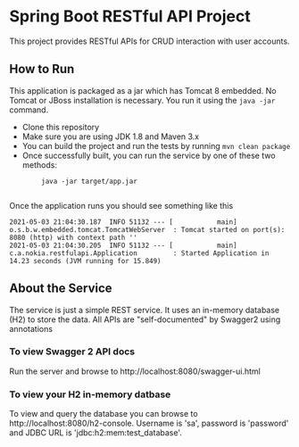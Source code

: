 # Spring Boot RESTful API Project

This project provides RESTful APIs for CRUD interaction with user accounts.

## How to Run 

This application is packaged as a jar which has Tomcat 8 embedded. No Tomcat or JBoss installation is necessary. You run it using the ```java -jar``` command.

* Clone this repository 
* Make sure you are using JDK 1.8 and Maven 3.x
* You can build the project and run the tests by running ```mvn clean package```
* Once successfully built, you can run the service by one of these two methods:
```
        java -jar target/app.jar
        
```

Once the application runs you should see something like this

```
2021-05-03 21:04:30.187  INFO 51132 --- [           main] o.s.b.w.embedded.tomcat.TomcatWebServer  : Tomcat started on port(s): 8080 (http) with context path ''
2021-05-03 21:04:30.205  INFO 51132 --- [           main] c.a.nokia.restfulapi.Application         : Started Application in 14.23 seconds (JVM running for 15.849)
```

## About the Service

The service is just a simple REST service. It uses an in-memory database (H2) to store the data. All APIs are "self-documented" by Swagger2 using annotations 

### To view Swagger 2 API docs

Run the server and browse to http://localhost:8080/swagger-ui.html

### To view your H2 in-memory datbase

To view and query the database you can browse to http://localhost:8080/h2-console. 
Username is 'sa', password is 'password' and JDBC URL is 'jdbc:h2:mem:test_database'.



